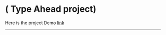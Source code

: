 <!-- a template repo to practice refactoring JS 30 projects
  to learn more check out https://github.com/hackyourfuturebelgium/javascript-30
-->

# ( Type Ahead project)

Here is the project Demo [link](https://radhi-hudijan.github.io/Type-Ahead-Feature/index.html)

---


